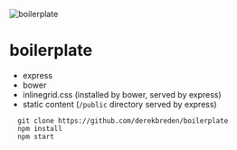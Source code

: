 ![boilerplate](http://i.imgur.com/MKR18Yo.png)



# boilerplate

- express
- bower
- inlinegrid.css (installed by bower, served by express)
- static content (`/public` directory served by express)

```
  git clone https://github.com/derekbreden/boilerplate
  npm install
  npm start
```
